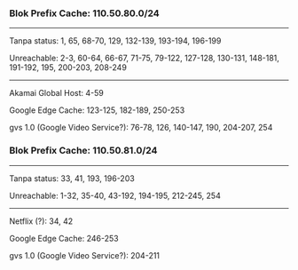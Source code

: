 ### Blok Prefix Cache: 110.50.80.0/24

<hr>

Tanpa status: 1, 65, 68-70, 129, 132-139, 193-194, 196-199

Unreachable: 2-3, 60-64, 66-67, 71-75, 79-122, 127-128, 130-131, 148-181, 191-192, 195, 200-203, 208-249

<hr>

Akamai Global Host: 4-59

Google Edge Cache: 123-125, 182-189, 250-253

gvs 1.0 (Google Video Service?): 76-78, 126, 140-147, 190, 204-207, 254

### Blok Prefix Cache: 110.50.81.0/24

<hr>

Tanpa status: 33, 41, 193, 196-203

Unreachable: 1-32, 35-40, 43-192, 194-195, 212-245, 254

<hr>

Netflix (?): 34, 42

Google Edge Cache: 246-253

gvs 1.0 (Google Video Service?): 204-211
